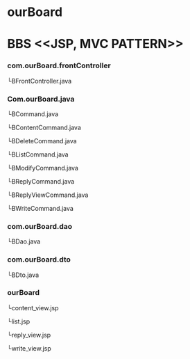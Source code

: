 # ourBoard
# BBS <<JSP, MVC PATTERN>>
<html><body>
<h3>com.ourBoard.frontController</h3>
	└BFrontController.java

<h3>Com.ourBoard.java</h3>
<p>  └BCommand.java </p>
<p>  └BContentCommand.java </p>
<p>  └BDeleteCommand.java </p>
<p>  └BListCommand.java </p>
<p>  └BModifyCommand.java </p>
<p>  └BReplyCommand.java </p>
<p>  └BReplyViewCommand.java </p>
<p>  └BWriteCommand.java </p>

<h3>com.ourBoard.dao</h3>
<p>	└BDao.java </p>

<h3>com.ourBoard.dto</h3>
<p>	└BDto.java </p>

<h3>ourBoard</h3>
<p>	└content_view.jsp </p>
<p>	└list.jsp </p>
<p>	└reply_view.jsp </p>
<p>	└write_view.jsp </p>
